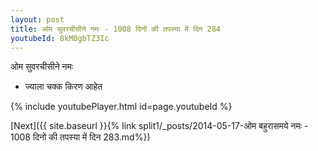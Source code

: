 ```yaml
---
layout: post
title: ओम सुवरचीसीने नमः - 1008 दिनों की तपस्या में दिन 284
youtubeId: 8kM0gbTZ3Ic
---
```

 
 
 ओम सुवरचीसीने नमः  
 
 -  ज्याला चक्क किरण आहेत 
 
  
 
  
 
 
 
 
 
 


{% include youtubePlayer.html id=page.youtubeId %}
 
[Next]({{ site.baseurl }}{% link  split1/_posts/2014-05-17-ओम बहुरासमये नमः - 1008 दिनों की तपस्या में दिन 283.md%})
 
